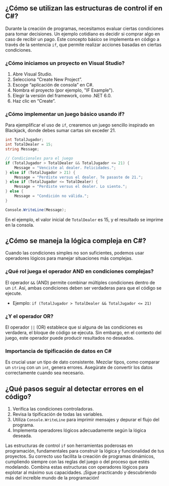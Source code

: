 ## ¿Cómo se utilizan las estructuras de control if en C#?

Durante la creación de programas, necesitamos evaluar ciertas condiciones para tomar decisiones. Un ejemplo cotidiano es decidir si comprar algo en caso de recibir un pago. Este concepto básico se implementa en código a través de la sentencia `if`, que permite realizar acciones basadas en ciertas condiciones.

### ¿Cómo iniciamos un proyecto en Visual Studio?

1. Abre Visual Studio.
2. Selecciona “Create New Project”.
3. Escoge “aplicación de consola” en C#.
4. Nombra el proyecto (por ejemplo, "IF Example").
5. Elegir la versión del framework, como .NET 6.0.
6. Haz clic en “Create”.

### ¿Cómo implementar un juego básico usando if?

Para ejemplificar el uso de `if`, crearemos un juego sencillo inspirado en Blackjack, donde debes sumar cartas sin exceder 21.

```csharp
int TotalJugador;
int TotalDealer = 15;
string Message;

// Condicionales para el juego
if (TotalJugador > TotalDealer && TotalJugador <= 21) {
    Message = "Venciste al dealer. Felicidades.";
} else if (TotalJugador > 21) {
    Message = "Perdiste versus el dealer. Te pasaste de 21.";
} else if (TotalJugador <= TotalDealer) {
    Message = "Perdiste versus el dealer. Lo siento.";
} else {
    Message = "Condición no válida.";
}

Console.WriteLine(Message);
```

En el ejemplo, el valor inicial de `TotalDealer` es 15, y el resultado se imprime en la consola.

## ¿Cómo se maneja la lógica compleja en C#?

Cuando las condiciones simples no son suficientes, podemos usar operadores lógicos para manejar situaciones más complejas.

### ¿Qué rol juega el operador AND en condiciones complejas?

El operador `&&` (AND) permite combinar múltiples condiciones dentro de un `if`. Así, ambas condiciones deben ser verdaderas para que el código se ejecute.

- Ejemplo: `if (TotalJugador > TotalDealer && TotalJugador <= 21)`

### ¿Y el operador OR?

El operador `||` (OR) establece que si alguna de las condiciones es verdadera, el bloque de código se ejecuta. Sin embargo, en el contexto del juego, este operador puede producir resultados no deseados.

### Importancia de tipificación de datos en C#

Es crucial usar un tipo de dato consistente. Mezclar tipos, como comparar un `string` con un `int`, genera errores. Asegúrate de convertir los datos correctamente cuando sea necesario.

## ¿Qué pasos seguir al detectar errores en el código?

1. Verifica las condiciones controladoras.
2. Revisa la tipificación de todas las variables.
3. Utiliza `Console.WriteLine` para imprimir mensajes y depurar el flujo del programa.
4. Implementa operadores lógicos adecuadamente según la lógica deseada.

Las estructuras de control `if` son herramientas poderosas en programación, fundamentales para construir la lógica y funcionalidad de tus proyectos. Su correcto uso facilita la creación de programas dinámicos, cumpliendo siempre con las reglas del juego o del proceso que estés modelando. Combina estas estructuras con operadores lógicos para explotar al máximo sus capacidades. ¡Sigue practicando y descubriendo más del increíble mundo de la programación!
